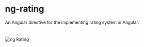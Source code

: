 # ng-rating
An Angular directive for the implementing rating system in Angular.
#
![ng Rating](https://zippy.gfycat.com/VainThoroughGeese.gif)
